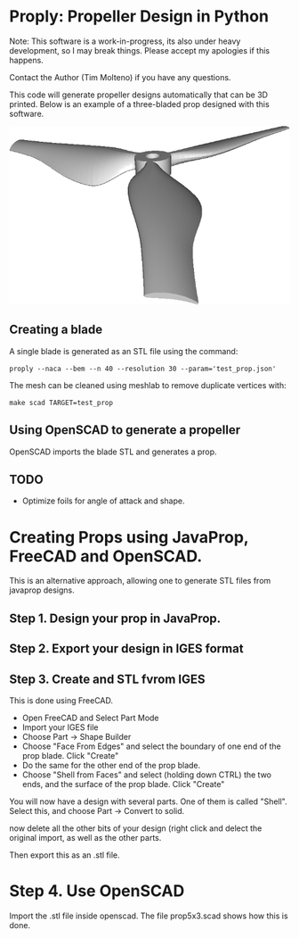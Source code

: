 # Proply: Propeller Design in Python

Note: This software is a work-in-progress, its also under heavy development, so I may break things. Please accept my apologies if this happens.

Contact the Author (Tim Molteno) if you have any questions.

This code will generate propeller designs automatically that can be 3D printed. Below is an example of a three-bladed prop designed with this software.

![alt text][prop5x3]

## Creating a blade

A single blade is generated as an STL file using the command:

    proply --naca --bem --n 40 --resolution 30 --param='test_prop.json'

The mesh can be cleaned using meshlab to remove duplicate vertices with:

    make scad TARGET=test_prop

##  Using OpenSCAD to generate a propeller

OpenSCAD imports the blade STL and generates a prop.


## TODO

* Optimize foils for angle of attack and shape.

# Creating Props using JavaProp, FreeCAD and OpenSCAD.

This is an alternative approach, allowing one to generate STL files from javaprop designs.

## Step 1. Design your prop in JavaProp.

## Step 2. Export your design in IGES format

## Step 3. Create and STL fvrom IGES

This is done using FreeCAD.

* Open FreeCAD and Select Part Mode
* Import your IGES file
* Choose Part -> Shape Builder
* Choose "Face From Edges" and select the boundary of one end of the prop blade. Click "Create"
* Do the same for the other end of the prop blade.
* Choose "Shell from Faces" and select (holding down CTRL) the two ends, and the surface of the prop blade. Click "Create"

You will now have a design with several parts. One of them is called "Shell". Select this, and choose Part -> Convert to solid.

now delete all the other bits of your design (right click and delect the original import, as well as the other parts.

Then export this as an .stl file.


# Step 4. Use OpenSCAD

Import the .stl file inside openscad. The file prop5x3.scad shows how this is done.


[prop5x3]: https://github.com/elec-otago/proply/blob/master/images/prop5x3.png "Three Bladed Prop"
